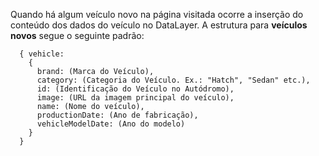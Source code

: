 Quando há algum veículo novo na página visitada ocorre a inserção do conteúdo dos dados do veículo no DataLayer. A estrutura para **veículos novos** segue o seguinte padrão:

```
  { vehicle:
    {
      brand: (Marca do Veículo),
      category: (Categoria do Veículo. Ex.: "Hatch", "Sedan" etc.),
      id: (Identificação do Veículo no Autódromo),
      image: (URL da imagem principal do veículo),
      name: (Nome do veículo),
      productionDate: (Ano de fabricação),
      vehicleModelDate: (Ano do modelo)
    }
  }
```
